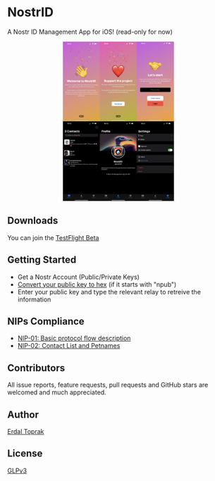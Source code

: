 # NostrID

A Nostr ID Management App for iOS! (read-only for now)

<p align="center">
    <img src="./Docs/nostrid_features.jpeg" width="50%" height="50%" />
</p>

## Downloads 

You can join the [TestFlight Beta](https://erdaltoprak.github.io/nostrid/)

## Getting Started 

- Get a Nostr Account (Public/Private Keys)
- [Convert your public key to hex](https://damus.io/key) (if it starts with "npub")
- Enter your public key and type the relevant relay to retreive the information 

## NIPs Compliance

- [NIP-01: Basic protocol flow description](https://github.com/nostr-protocol/nips/blob/master/01.md)
- [NIP-02: Contact List and Petnames](https://github.com/nostr-protocol/nips/blob/master/02.md)


## Contributors

All issue reports, feature requests, pull requests and GitHub stars are welcomed and much appreciated.

## Author

[Erdal Toprak](https://github.com/erdaltoprak)

## License

[GLPv3](https://github.com/erdaltoprak/nostrid/blob/main/LICENSE)